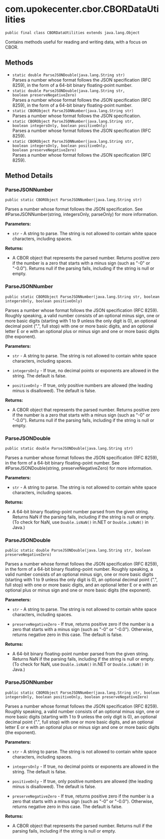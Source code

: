# com.upokecenter.cbor.CBORDataUtilities

    public final class CBORDataUtilities extends java.lang.Object

Contains methods useful for reading and writing data, with a focus on CBOR.

## Methods

* `static double ParseJSONDouble​(java.lang.String str)`<br>
 Parses a number whose format follows the JSON specification (RFC 8259), in
 the form of a 64-bit binary floating-point number.
* `static double ParseJSONDouble​(java.lang.String str,
               boolean preserveNegativeZero)`<br>
 Parses a number whose format follows the JSON specification (RFC 8259), in
 the form of a 64-bit binary floating-point number.
* `static CBORObject ParseJSONNumber​(java.lang.String str)`<br>
 Parses a number whose format follows the JSON specification.
* `static CBORObject ParseJSONNumber​(java.lang.String str,
               boolean integersOnly,
               boolean positiveOnly)`<br>
 Parses a number whose format follows the JSON specification (RFC 8259).
* `static CBORObject ParseJSONNumber​(java.lang.String str,
               boolean integersOnly,
               boolean positiveOnly,
               boolean preserveNegativeZero)`<br>
 Parses a number whose format follows the JSON specification (RFC 8259).

## Method Details

### ParseJSONNumber
    public static CBORObject ParseJSONNumber​(java.lang.String str)
Parses a number whose format follows the JSON specification. See
 #ParseJSONNumber(string, integersOnly, parseOnly) for more
 information.

**Parameters:**

* <code>str</code> - A string to parse. The string is not allowed to contain white
 space characters, including spaces.

**Returns:**

* A CBOR object that represents the parsed number. Returns positive
 zero if the number is a zero that starts with a minus sign (such as
  "-0" or "-0.0"). Returns null if the parsing fails, including if the
 string is null or empty.

### ParseJSONNumber
    public static CBORObject ParseJSONNumber​(java.lang.String str, boolean integersOnly, boolean positiveOnly)
Parses a number whose format follows the JSON specification (RFC 8259).
 Roughly speaking, a valid number consists of an optional minus sign,
 one or more basic digits (starting with 1 to 9 unless the only digit
  is 0), an optional decimal point (".", full stop) with one or more
 basic digits, and an optional letter E or e with an optional plus or
 minus sign and one or more basic digits (the exponent).

**Parameters:**

* <code>str</code> - A string to parse. The string is not allowed to contain white
 space characters, including spaces.

* <code>integersOnly</code> - If true, no decimal points or exponents are allowed in
 the string. The default is false.

* <code>positiveOnly</code> - If true, only positive numbers are allowed (the leading
 minus is disallowed). The default is false.

**Returns:**

* A CBOR object that represents the parsed number. Returns positive
 zero if the number is a zero that starts with a minus sign (such as
  "-0" or "-0.0"). Returns null if the parsing fails, including if the
 string is null or empty.

### ParseJSONDouble
    public static double ParseJSONDouble​(java.lang.String str)
Parses a number whose format follows the JSON specification (RFC 8259), in
 the form of a 64-bit binary floating-point number. See
 #ParseJSONDouble(string, preserveNegativeZero) for more information.

**Parameters:**

* <code>str</code> - A string to parse. The string is not allowed to contain white
 space characters, including spaces.

**Returns:**

* A 64-bit binary floating-point number parsed from the given string.
 Returns NaN if the parsing fails, including if the string is null or
 empty. (To check for NaN, use <code>Double.isNaN()</code> in.NET or
 <code>Double.isNaN()</code> in Java.)

### ParseJSONDouble
    public static double ParseJSONDouble​(java.lang.String str, boolean preserveNegativeZero)
Parses a number whose format follows the JSON specification (RFC 8259), in
 the form of a 64-bit binary floating-point number. Roughly speaking,
 a valid number consists of an optional minus sign, one or more basic
 digits (starting with 1 to 9 unless the only digit is 0), an
  optional decimal point (".", full stop) with one or more basic
 digits, and an optional letter E or e with an optional plus or minus
 sign and one or more basic digits (the exponent).

**Parameters:**

* <code>str</code> - A string to parse. The string is not allowed to contain white
 space characters, including spaces.

* <code>preserveNegativeZero</code> - If true, returns positive zero if the number is
  a zero that starts with a minus sign (such as "-0" or "-0.0").
 Otherwise, returns negative zero in this case. The default is false.

**Returns:**

* A 64-bit binary floating-point number parsed from the given string.
 Returns NaN if the parsing fails, including if the string is null or
 empty. (To check for NaN, use <code>Double.isNaN()</code> in.NET or
 <code>Double.isNaN()</code> in Java.)

### ParseJSONNumber
    public static CBORObject ParseJSONNumber​(java.lang.String str, boolean integersOnly, boolean positiveOnly, boolean preserveNegativeZero)
Parses a number whose format follows the JSON specification (RFC 8259).
 Roughly speaking, a valid number consists of an optional minus sign,
 one or more basic digits (starting with 1 to 9 unless the only digit
  is 0), an optional decimal point (".", full stop) with one or more
 basic digits, and an optional letter E or e with an optional plus or
 minus sign and one or more basic digits (the exponent).

**Parameters:**

* <code>str</code> - A string to parse. The string is not allowed to contain white
 space characters, including spaces.

* <code>integersOnly</code> - If true, no decimal points or exponents are allowed in
 the string. The default is false.

* <code>positiveOnly</code> - If true, only positive numbers are allowed (the leading
 minus is disallowed). The default is false.

* <code>preserveNegativeZero</code> - If true, returns positive zero if the number is
  a zero that starts with a minus sign (such as "-0" or "-0.0").
 Otherwise, returns negative zero in this case. The default is false.

**Returns:**

* A CBOR object that represents the parsed number. Returns null if the
 parsing fails, including if the string is null or empty.
